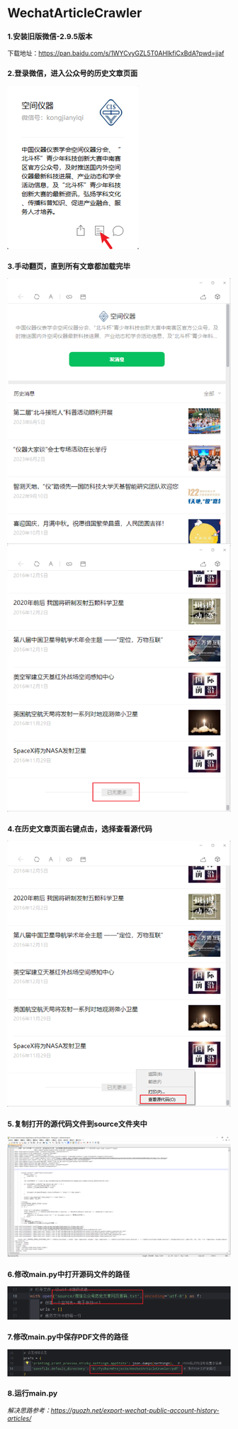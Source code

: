 # WechatArticleCrawler

### 1.安装旧版微信-2.9.5版本
下载地址：<a href="https://pan.baidu.com/s/1WYCvyGZL5T0AHIkfiCxBdA?pwd=jjaf" target="_blank">https://pan.baidu.com/s/1WYCvyGZL5T0AHIkfiCxBdA?pwd=jjaf</a>

### 2.登录微信，进入公众号的历史文章页面
![img.png](img/img.png)

### 3.手动翻页，直到所有文章都加载完毕
![img.png](img/img_1.png)
![img.png](img/img_2.png)

### 4.在历史文章页面右键点击，选择查看源代码
![img_1.png](img/img_3.png)

### 5.复制打开的源代码文件到source文件夹中
![img_4.png](img/img_4.png)

### 6.修改main.py中打开源码文件的路径
![img_5.png](img/img_5.png)

### 7.修改main.py中保存PDF文件的路径
![img_6.png](img/img_6.png)

### 8.运行main.py

_解决思路参考：<a href="https://guozh.net/export-wechat-public-account-history-articles/" target="_blank">https://guozh.net/export-wechat-public-account-history-articles/</a>_
